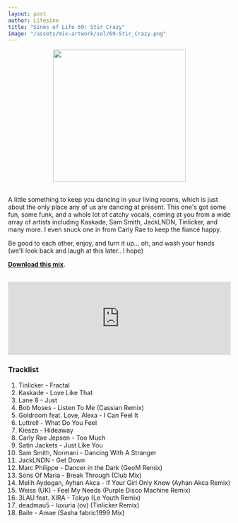 ```yaml
---
layout: post
author: Lifesine
title: "Sines of Life 69: Stir Crazy"
image: "/assets/mix-artwork/sol/69-Stir_Crazy.png"
---
```

<div style="text-align:center"><img src="{{ page.image }}" width="300px" height="auto" /></div>
<br>

A little something to keep you dancing in your living rooms, which is just about the only place any of us are dancing at present. This one's got some fun, some funk, and a whole lot of catchy vocals, coming at you from a wide array of artists including Kaskade, Sam Smith, JackLNDN, Tinlicker, and many more. I even snuck one in from Carly Rae to keep the fiancé happy.

Be good to each other, enjoy, and turn it up... oh, and wash your hands (we'll look back and laugh at this later.. I hope)

<b><a href="https://drive.google.com/uc?export=download&amp;id=1MLBpxXopgMuUOrhInYgqFhY2DD-Dgprx" target="_blank">Download this mix</a></b>.

<br>

<iframe allow="autoplay" frameborder="no" height="166" scrolling="no" src="https://w.soundcloud.com/player/?url=https%3A//api.soundcloud.com/tracks/784263838&amp;color=%23d63996&amp;auto_play=false&amp;hide_related=false&amp;show_comments=true&amp;show_user=true&amp;show_reposts=false&amp;show_teaser=true" width="100%"></iframe>

### Tracklist

01. Tinlicker - Fractal
02. Kaskade - Love Like That
03. Lane 8 - Just
04. Bob Moses - Listen To Me (Cassian Remix)
05. Goldroom feat. Love, Alexa - I Can Feel It
06. Luttrell - What Do You Feel
07. Kiesza - Hideaway
08. Carly Rae Jepsen - Too Much
09. Satin Jackets - Just Like You
10. Sam Smith, Normani - Dancing With A Stranger
11. JackLNDN - Get Down
12. Marc Philippe - Dancer in the Dark (GeoM Remix)
13. Sons Of Maria - Break Through (Club Mix)
14. Melih Aydogan, Ayhan Akca - If Your Girl Only Knew (Ayhan Akca Remix)
15. Weiss (UK) - Feel My Needs (Purple Disco Machine Remix)
16. 3LAU feat. XIRA - Tokyo (Le Youth Remix)
17. deadmau5 - luxuria (ov) (Tinlicker Remix)
18. Baile - Amae (Sasha fabric1999 Mix)

<br>